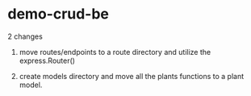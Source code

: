 # demo-crud-be


2 changes

1. move routes/endpoints to a route directory and utilize the express.Router()

2. create models directory and move all the plants functions to a plant model.